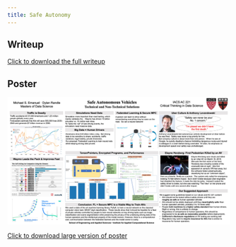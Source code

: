 ```yaml
---
title: Safe Autonomy
---
```


## Writeup

[Click to download the full writeup](safe_avs_writeup.pdf)

## Poster

![poster](safe_avs_poster.jpg)

[Click to download large version of poster](safe_avs_poster.jpg)
